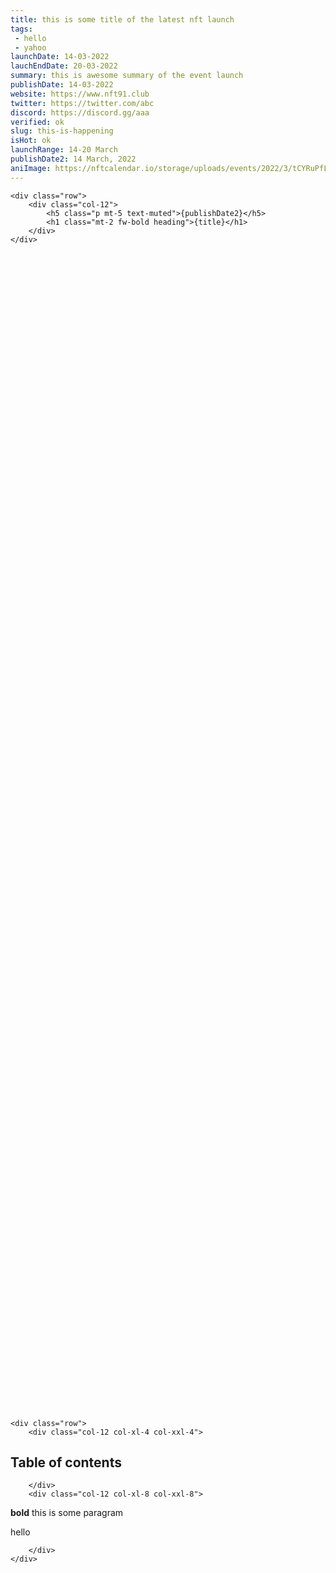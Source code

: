 ```yaml
---
title: this is some title of the latest nft launch
tags:
 - hello
 - yahoo
launchDate: 14-03-2022
lauchEndDate: 20-03-2022
summary: this is awesome summary of the event launch
publishDate: 14-03-2022
website: https://www.nft91.club
twitter: https://twitter.com/abc
discord: https://discord.gg/aaa
verified: ok
slug: this-is-happening
isHot: ok
launchRange: 14-20 March
publishDate2: 14 March, 2022
aniImage: https://nftcalendar.io/storage/uploads/events/2022/3/tCYRuPfLxc91LxpuEc7xJ1YmuKPVWH0fAa9NpXGD.gif
---
```

<div class="container-fluid check-pattern text-center" style="height:50% !important">

	<div class="row">
		<div class="col-12">
			<h5 class="p mt-5 text-muted">{publishDate2}</h5>
			<h1 class="mt-2 fw-bold heading">{title}</h1>
		</div>
	</div>

</div>

<div class="container">

    <div class="row">
        <div class="col-12 col-xl-4 col-xxl-4">
        

## Table of contents

        </div>
        <div class="col-12 col-xl-8 col-xxl-8">
            

**bold**
this is some paragram

hello

        </div>
    </div>

</div>

<style>

    body{
        margin:0 50px;
    }

</style>
